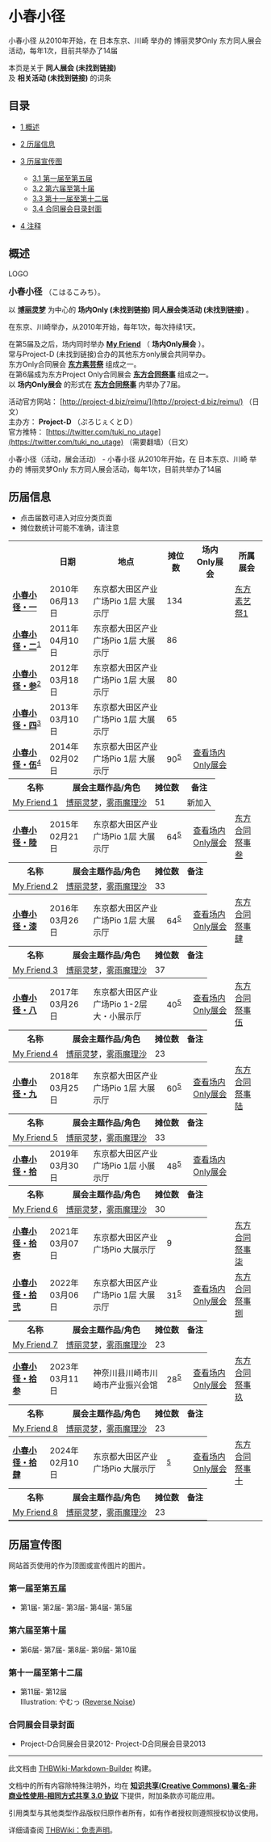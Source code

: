 # 小春小径

<!-- source html: G:\repos\THBWiki-Markdown-Builder\THBWikiMarkdown\Temp\main\6\67\ns0%3A%E5%B0%8F%E6%98%A5%E5%B0%8F%E5%BE%84.html -->

小春小径 从2010年开始，在 日本东京、川崎 举办的 博丽灵梦Only 东方同人展会活动，每年1次，目前共举办了14届

本页是关于 **同人展会 (未找到链接)**   
及 **相关活动 (未找到链接)** 的词条
## 目录

- [1 概述](#概述)
- [2 历届信息](#历届信息)
- [3 历届宣传图](#历届宣传图)

  - [3.1 第一届至第五届](#第一届至第五届)
  - [3.2 第六届至第十届](#第六届至第十届)
  - [3.3 第十一届至第十二届](#第十一届至第十二届)
  - [3.4 合同展会目录封面](#合同展会目录封面)



- [4 注释](#注释)




## 概述



[](./文件-小春小径LOGO.jpg.md)

LOGO




  
<big> **小春小径** </big>（こはるこみち）。  
  
  
  
  
以 **[博丽灵梦](./博丽灵梦.md)** 为中心的 **场内Only (未找到链接)**  **同人展会类活动 (未找到链接)** 。  
  
在东京、川崎举办，从2010年开始，每年1次，每次持续1天。  
  
在第5届及之后，场内同时举办 **[My Friend](./My_Friend.md)** （ **场内Only展会** ）。  
 常与Project-D (未找到链接)合办的其他东方only展会共同举办。   
 东方Only合同展会 **[东方素芸祭](./东方素艺祭.md)** 组成之一。  
在第6届成为东方Project Only合同展会 **[东方合同祭事](./东方合同祭事.md)** 组成之一。  
以 **场内Only展会** 的形式在 **[东方合同祭事](./东方合同祭事.md)** 内举办了7届。  
  
  
  
  
活动官方网站： [http://project-d.biz/reimu/](http://project-d.biz/reimu/) （日文）  
主办方： **Project-D** （ぷろじぇくとＤ）  
官方推特： [https://twitter.com/tuki_no_utage](https://twitter.com/tuki_no_utage) （需要翻墙）（日文）  
  
小春小径（活动，展会活动） - 小春小径 从2010年开始，在 日本东京、川崎 举办的 博丽灵梦Only 东方同人展会活动，每年1次，目前共举办了14届
## 历届信息
- 点击届数可进入对应分类页面
- 摊位数统计可能不准确，请注意


<table>
<tbody><tr><th> </th><th>日期</th><th>地点</th><th>摊位数</th><th>场内Only展会</th><th>所属展会</th></tr><tr><td id="1"><b><a href="/展会作品列表?e=%E5%B0%8F%E6%98%A5%E5%B0%8F%E5%BE%84%231">小春小径・一</a></b></td><td id="">2010年06月13日</td><td>东京都大田区产业广场Pio 1层 大展示厅</td><td>134</td><td></td><td><a href="/%E4%B8%9C%E6%96%B9%E7%B4%A0%E8%89%BA%E7%A5%AD#1" title="东方素艺祭">东方素艺祭1</a></td></tr>
<tr><td id="2"><b><a href="/展会作品列表?e=%E5%B0%8F%E6%98%A5%E5%B0%8F%E5%BE%84%232">小春小径・二</a></b><sup id="cite_ref-1" class="reference"><a href="#cite_note-1">1</a></sup></td><td id="ev-1">2011年04月10日</td><td>东京都大田区产业广场Pio 1层 大展示厅</td><td>86</td><td></td><td></td></tr>
<tr><td id="3"><b><a href="/展会作品列表?e=%E5%B0%8F%E6%98%A5%E5%B0%8F%E5%BE%84%233">小春小径・参</a></b><sup id="cite_ref-2" class="reference"><a href="#cite_note-2">2</a></sup></td><td id="ev-2">2012年03月18日</td><td>东京都大田区产业广场Pio 1层 大展示厅</td><td>80</td><td></td><td></td></tr>
<tr><td id="4"><b><a href="/展会作品列表?e=%E5%B0%8F%E6%98%A5%E5%B0%8F%E5%BE%84%234">小春小径・四</a></b><sup id="cite_ref-3" class="reference"><a href="#cite_note-3">3</a></sup></td><td id="ev-3">2013年03月10日</td><td>东京都大田区产业广场Pio 1层 大展示厅</td><td>65</td><td></td><td></td></tr>
<tr><td id="5"><b><a href="/展会作品列表?e=%E5%B0%8F%E6%98%A5%E5%B0%8F%E5%BE%84%235">小春小径・伍</a></b><sup id="cite_ref-4" class="reference"><a href="#cite_note-4">4</a></sup></td><td id="ev-4">2014年02月02日</td><td>东京都大田区产业广场Pio 1层 大展示厅</td><td>90<sup id="cite_ref-说明_5-0" class="reference"><a href="#cite_note-说明-5">5</a></sup></td><td><a href="#5"><span class="mw-customtoggle-inonly-5 mw-customtoggle">查看场内Only展会</span></a></td><td></td></tr><tr class="mw-collapsible mw-collapsed" id="mw-customcollapsible-inonly-5"><td colspan="6" style="padding:0;"><table class="wikitable" style="margin:0;width:100%;"><tbody><tr><th>名称</th><th>展会主题作品/角色</th><th>摊位数</th><th>备注</th></tr><tr><td><a href="/My_Friend#1" title="My Friend">My Friend 1</a></td><td><a href="./博丽灵梦.md" title="博丽灵梦">博丽灵梦</a>，<a href="./雾雨魔理沙.md" title="雾雨魔理沙">雾雨魔理沙</a></td><td>51</td><td>新加入</td></tr></tbody></table></td></tr><tr><td id="6"><b><a href="/展会作品列表?e=%E5%B0%8F%E6%98%A5%E5%B0%8F%E5%BE%84%236">小春小径・陸</a></b></td><td id="">2015年02月21日</td><td>东京都大田区产业广场Pio 1层 大展示厅</td><td>64<sup id="cite_ref-说明_5-1" class="reference"><a href="#cite_note-说明-5">5</a></sup></td><td><a href="#6"><span class="mw-customtoggle-inonly-6 mw-customtoggle">查看场内Only展会</span></a></td><td><a href="/%E4%B8%9C%E6%96%B9%E5%90%88%E5%90%8C%E7%A5%AD%E4%BA%8B#3" title="东方合同祭事">东方合同祭事叁</a></td></tr><tr class="mw-collapsible mw-collapsed" id="mw-customcollapsible-inonly-6"><td colspan="6" style="padding:0;"><table class="wikitable" style="margin:0;width:100%;"><tbody><tr><th>名称</th><th>展会主题作品/角色</th><th>摊位数</th><th>备注</th></tr><tr><td><a href="/My_Friend#2" title="My Friend">My Friend 2</a></td><td><a href="./博丽灵梦.md" title="博丽灵梦">博丽灵梦</a>，<a href="./雾雨魔理沙.md" title="雾雨魔理沙">雾雨魔理沙</a></td><td>33</td><td></td></tr></tbody></table></td></tr><tr><td id="7"><b><a href="/展会作品列表?e=%E5%B0%8F%E6%98%A5%E5%B0%8F%E5%BE%84%237">小春小径・漆</a></b></td><td id="">2016年03月26日</td><td>东京都大田区产业广场Pio 1层 大展示厅</td><td>64<sup id="cite_ref-说明_5-2" class="reference"><a href="#cite_note-说明-5">5</a></sup></td><td><a href="#7"><span class="mw-customtoggle-inonly-7 mw-customtoggle">查看场内Only展会</span></a></td><td><a href="/%E4%B8%9C%E6%96%B9%E5%90%88%E5%90%8C%E7%A5%AD%E4%BA%8B#4" title="东方合同祭事">东方合同祭事肆</a></td></tr><tr class="mw-collapsible mw-collapsed" id="mw-customcollapsible-inonly-7"><td colspan="6" style="padding:0;"><table class="wikitable" style="margin:0;width:100%;"><tbody><tr><th>名称</th><th>展会主题作品/角色</th><th>摊位数</th><th>备注</th></tr><tr><td><a href="/My_Friend#3" title="My Friend">My Friend 3</a></td><td><a href="./博丽灵梦.md" title="博丽灵梦">博丽灵梦</a>，<a href="./雾雨魔理沙.md" title="雾雨魔理沙">雾雨魔理沙</a></td><td>37</td><td></td></tr></tbody></table></td></tr><tr><td id="8"><b><a href="/展会作品列表?e=%E5%B0%8F%E6%98%A5%E5%B0%8F%E5%BE%84%238">小春小径・八</a></b></td><td id="">2017年03月26日</td><td>东京都大田区产业广场Pio 1-2层 大・小展示厅</td><td>40<sup id="cite_ref-说明_5-3" class="reference"><a href="#cite_note-说明-5">5</a></sup></td><td><a href="#8"><span class="mw-customtoggle-inonly-8 mw-customtoggle">查看场内Only展会</span></a></td><td><a href="/%E4%B8%9C%E6%96%B9%E5%90%88%E5%90%8C%E7%A5%AD%E4%BA%8B#5" title="东方合同祭事">东方合同祭事伍</a></td></tr><tr class="mw-collapsible mw-collapsed" id="mw-customcollapsible-inonly-8"><td colspan="6" style="padding:0;"><table class="wikitable" style="margin:0;width:100%;"><tbody><tr><th>名称</th><th>展会主题作品/角色</th><th>摊位数</th><th>备注</th></tr><tr><td><a href="/My_Friend#4" title="My Friend">My Friend 4</a></td><td><a href="./博丽灵梦.md" title="博丽灵梦">博丽灵梦</a>，<a href="./雾雨魔理沙.md" title="雾雨魔理沙">雾雨魔理沙</a></td><td>23</td><td></td></tr></tbody></table></td></tr><tr><td id="9"><b><a href="/展会作品列表?e=%E5%B0%8F%E6%98%A5%E5%B0%8F%E5%BE%84%239">小春小径・九</a></b></td><td id="">2018年03月25日</td><td>东京都大田区产业广场Pio 1层 大展示厅</td><td>60<sup id="cite_ref-说明_5-4" class="reference"><a href="#cite_note-说明-5">5</a></sup></td><td><a href="#9"><span class="mw-customtoggle-inonly-9 mw-customtoggle">查看场内Only展会</span></a></td><td><a href="/%E4%B8%9C%E6%96%B9%E5%90%88%E5%90%8C%E7%A5%AD%E4%BA%8B#6" title="东方合同祭事">东方合同祭事陆</a></td></tr><tr class="mw-collapsible mw-collapsed" id="mw-customcollapsible-inonly-9"><td colspan="6" style="padding:0;"><table class="wikitable" style="margin:0;width:100%;"><tbody><tr><th>名称</th><th>展会主题作品/角色</th><th>摊位数</th><th>备注</th></tr><tr><td><a href="/My_Friend#5" title="My Friend">My Friend 5</a></td><td><a href="./博丽灵梦.md" title="博丽灵梦">博丽灵梦</a>，<a href="./雾雨魔理沙.md" title="雾雨魔理沙">雾雨魔理沙</a></td><td>33</td><td></td></tr></tbody></table></td></tr>
<tr><td id="10"><b><a href="/展会作品列表?e=%E5%B0%8F%E6%98%A5%E5%B0%8F%E5%BE%84%2310">小春小径・拾</a></b></td><td id="ev-5">2019年03月30日</td><td>东京都大田区产业广场Pio 1层 小展示厅</td><td>48<sup id="cite_ref-说明_5-5" class="reference"><a href="#cite_note-说明-5">5</a></sup></td><td><a href="#10"><span class="mw-customtoggle-inonly-10 mw-customtoggle">查看场内Only展会</span></a></td><td></td></tr><tr class="mw-collapsible mw-collapsed" id="mw-customcollapsible-inonly-10"><td colspan="6" style="padding:0;"><table class="wikitable" style="margin:0;width:100%;"><tbody><tr><th>名称</th><th>展会主题作品/角色</th><th>摊位数</th><th>备注</th></tr><tr><td><a href="/My_Friend#6" title="My Friend">My Friend 6</a></td><td><a href="./博丽灵梦.md" title="博丽灵梦">博丽灵梦</a>，<a href="./雾雨魔理沙.md" title="雾雨魔理沙">雾雨魔理沙</a></td><td>30</td><td></td></tr></tbody></table></td></tr><tr><td id="11"><b><a href="/展会作品列表?e=%E5%B0%8F%E6%98%A5%E5%B0%8F%E5%BE%84%2311">小春小径・拾壱</a></b></td><td id="">2021年03月07日</td><td>东京都大田区产业广场Pio 大展示厅</td><td>9</td><td></td><td><a href="/%E4%B8%9C%E6%96%B9%E5%90%88%E5%90%8C%E7%A5%AD%E4%BA%8B#7" title="东方合同祭事">东方合同祭事柒</a></td></tr><tr><td id="12"><b><a href="/展会作品列表?e=%E5%B0%8F%E6%98%A5%E5%B0%8F%E5%BE%84%2312">小春小径・拾弐</a></b></td><td id="">2022年03月06日</td><td>东京都大田区产业广场Pio 1层 大展示厅</td><td>31<sup id="cite_ref-说明_5-6" class="reference"><a href="#cite_note-说明-5">5</a></sup></td><td><a href="#12"><span class="mw-customtoggle-inonly-12 mw-customtoggle">查看场内Only展会</span></a></td><td><a href="/%E4%B8%9C%E6%96%B9%E5%90%88%E5%90%8C%E7%A5%AD%E4%BA%8B#8" title="东方合同祭事">东方合同祭事捌</a></td></tr><tr class="mw-collapsible mw-collapsed" id="mw-customcollapsible-inonly-12"><td colspan="6" style="padding:0;"><table class="wikitable" style="margin:0;width:100%;"><tbody><tr><th>名称</th><th>展会主题作品/角色</th><th>摊位数</th><th>备注</th></tr><tr><td><a href="/My_Friend#7" title="My Friend">My Friend 7</a></td><td><a href="./博丽灵梦.md" title="博丽灵梦">博丽灵梦</a>，<a href="./雾雨魔理沙.md" title="雾雨魔理沙">雾雨魔理沙</a></td><td>23</td><td></td></tr></tbody></table></td></tr><tr><td id="13"><b><a href="/展会作品列表?e=%E5%B0%8F%E6%98%A5%E5%B0%8F%E5%BE%84%2313">小春小径・拾参</a></b></td><td id="">2023年03月11日</td><td>神奈川县川崎市川崎市产业振兴会馆</td><td>28<sup id="cite_ref-说明_5-7" class="reference"><a href="#cite_note-说明-5">5</a></sup></td><td><a href="#13"><span class="mw-customtoggle-inonly-13 mw-customtoggle">查看场内Only展会</span></a></td><td><a href="/%E4%B8%9C%E6%96%B9%E5%90%88%E5%90%8C%E7%A5%AD%E4%BA%8B#9" title="东方合同祭事">东方合同祭事玖</a></td></tr><tr class="mw-collapsible mw-collapsed" id="mw-customcollapsible-inonly-13"><td colspan="6" style="padding:0;"><table class="wikitable" style="margin:0;width:100%;"><tbody><tr><th>名称</th><th>展会主题作品/角色</th><th>摊位数</th><th>备注</th></tr><tr><td><a href="/My_Friend#8" title="My Friend">My Friend 8</a></td><td><a href="./博丽灵梦.md" title="博丽灵梦">博丽灵梦</a>，<a href="./雾雨魔理沙.md" title="雾雨魔理沙">雾雨魔理沙</a></td><td>23</td><td></td></tr></tbody></table></td></tr><tr><td id="14"><b><a href="/展会作品列表?e=%E5%B0%8F%E6%98%A5%E5%B0%8F%E5%BE%84%2314">小春小径・拾肆</a></b></td><td id="">2024年02月10日</td><td>东京都大田区产业广场Pio 大展示厅</td><td><sup id="cite_ref-说明_5-8" class="reference"><a href="#cite_note-说明-5">5</a></sup></td><td><a href="#14"><span class="mw-customtoggle-inonly-14 mw-customtoggle">查看场内Only展会</span></a></td><td><a href="/%E4%B8%9C%E6%96%B9%E5%90%88%E5%90%8C%E7%A5%AD%E4%BA%8B#10" title="东方合同祭事">东方合同祭事十</a></td></tr><tr class="mw-collapsible mw-collapsed" id="mw-customcollapsible-inonly-14"><td colspan="6" style="padding:0;"><table class="wikitable" style="margin:0;width:100%;"><tbody><tr><th>名称</th><th>展会主题作品/角色</th><th>摊位数</th><th>备注</th></tr><tr><td><a href="/My_Friend#8" title="My Friend">My Friend 8</a></td><td><a href="./博丽灵梦.md" title="博丽灵梦">博丽灵梦</a>，<a href="./雾雨魔理沙.md" title="雾雨魔理沙">雾雨魔理沙</a></td><td>23</td><td></td></tr></tbody></table></td></tr>
</tbody></table>


## 历届宣传图
  
网站首页使用的作为顶图或宣传图片的图片。
  

### 第一届至第五届
- [](./文件-小春小径1插画.jpg.md)第1届- [](./文件-小春小径2插画.jpg.md)第2届- [](./文件-小春小径3插画.jpg.md)第3届- [](./文件-小春小径4插画.jpg.md)第4届- [](./文件-小春小径5插画.jpg.md)第5届

### 第六届至第十届
- [](./文件-小春小径6插画.jpg.md)第6届- [](./文件-小春小径7插画.png.md)第7届- [](./文件-小春小径8插画.jpg.md)第8届- [](./文件-小春小径9插画.png.md)第9届- [](./文件-小春小径10插画.jpg.md)第10届

### 第十一届至第十二届
- [](./文件-小春小径11插画.png.md)第11届- [](./文件-小春小径12插画.jpg.md)第12届  
Illustration: やむっ ([Reverse Noise](./Reverse_Noise.md))

### 合同展会目录封面
- [](./文件-Project-D合同展会目录2012.jpg.md)Project-D合同展会目录2012- [](./文件-Project-D合同展会目录2013.jpg.md)Project-D合同展会目录2013


[^cite_note-1]: 与[月之宴4](./月之宴.md)、[天狗大人的工作2](./天狗大人的工作.md)共同举办。

  
  






---

此文档由 [THBWiki-Markdown-Builder](https://github.com/Delsin-Yu/THBWiki-Markdown-Builder) 构建。

文档中的所有内容除特殊注明外，均在 [**知识共享(Creative Commons) 署名-非商业性使用-相同方式共享 3.0 协议**](https://creativecommons.org/licenses/by-sa/3.0/deed.zh-hans) 下提供，附加条款亦可能应用。

引用类型与其他类型作品版权归原作者所有，如有作者授权则遵照授权协议使用。

详细请查阅 [THBWiki：免责声明](https://thbwiki.cc/THBWiki:%E5%85%8D%E8%B4%A3%E5%A3%B0%E6%98%8E)。

